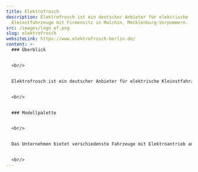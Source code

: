 ```yaml
---
title: Elektrofrosch
description: Elektrofrosch ist ein deutscher Anbieter für elektrische
  Kleinstfahrzeuge mit Firmensitz in Malchin, Mecklenburg-Vorpommern.
src: /images/logo_ef.png
slug: elektrofrosch
websiteLink: https://www.elektrofrosch-berlin.de/
content: >-
  ### Überblick 


  <br/>


  Elektrofrosch ist ein deutscher Anbieter für elektrische Kleinstfahrzeuge mit Firmensitz in Malchin, Mecklenburg-Vorpommern. Gegründet wurde das Unternehmen von den beiden Berlinern Matthias Stache und Göran Egger. Die Basis der Fahrzeuge kommt unter anderem aus der Türkei. Die Mission des Unternehmens ist es nachhaltige Mobilität bezahlbar zu machen. 


  <br/>


  ### Modellpalette 


  <br/>


  Das Unternehmen bietet verschiedenste Fahrzeuge mit Elektroantrieb an. So findet man beispielsweise im Onlineshop des Unternehmens mehrere verschiedene Kabinenroller als Personenfahrzeug, Pritsche oder Kofferaufbau sowie zwei Elektroroller, Lastentrikes und fünf verschiedene elektrische Boote. Ebenso bietet das Unternehmen eine Campingaufbau und eine Solartankstelle an. Die Fahrzeuge können außerdem auch mit einem Hybridantrieb konfiguriert werden. 


  <br/>
---
```

